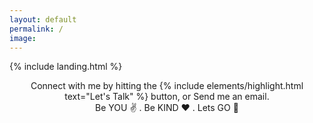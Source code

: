 ```yaml
---
layout: default
permalink: /
image: 
---
```


{% include landing.html %}

<!-- This space serves as a platform for me to share my musings and learnings. As an engineering leader, we encounter an incredible variety of challenges that provide opportunities for exploration, problem-solving, and personal growth. In this space, I will be sharing my own experiences and insights. -->

<center>Connect with me by hitting the {% include elements/highlight.html text="Let's Talk" %} button, or Send me an email. <center>

<center>Be YOU ✌️ . Be KIND ❤️ . Lets GO 🚀 </center>
